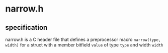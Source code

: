 # narrow.h

## specification

narrow.h is a C header file that defines a preprocessor macro ```narrow(type, width)``` for a struct with a member bitfield ```value``` of type ```type``` and width ```width```
